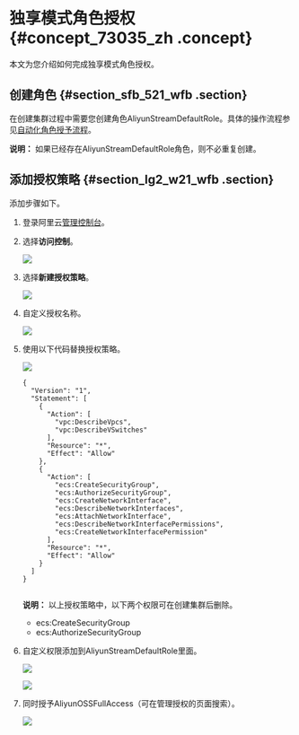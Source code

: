 # 独享模式角色授权 {#concept_73035_zh .concept}

本文为您介绍如何完成独享模式角色授权。

## 创建角色 {#section_sfb_521_wfb .section}

在创建集群过程中需要您创建角色AliyunStreamDefaultRole。具体的操作流程参见[自动化角色授予流程](cn.zh-CN/准备工作/共享模式角色授权.md#JoJo_Flink_Sec01)。

**说明：** 如果已经存在AliyunStreamDefaultRole角色，则不必重复创建。

## 添加授权策略 {#section_lg2_w21_wfb .section}

添加步骤如下。

1.  登录阿里云[管理控制台](https://home.console.aliyun.com)。
2.  选择**访问控制**。

    ![](http://static-aliyun-doc.oss-cn-hangzhou.aliyuncs.com/assets/img/65125/155729502933843_zh-CN.png)

3.  选择**新建授权策略**。

    ![](http://static-aliyun-doc.oss-cn-hangzhou.aliyuncs.com/assets/img/65125/155729502933844_zh-CN.png)

4.  自定义授权名称。

    ![](http://static-aliyun-doc.oss-cn-hangzhou.aliyuncs.com/assets/img/65125/155729502933845_zh-CN.png)

5.  使用以下代码替换授权策略。

    ![](http://static-aliyun-doc.oss-cn-hangzhou.aliyuncs.com/assets/img/65125/155729502933846_zh-CN.png)

    ```language-html
    {
      "Version": "1",
      "Statement": [
        {
          "Action": [
            "vpc:DescribeVpcs",
            "vpc:DescribeVSwitches"
          ],
          "Resource": "*",
          "Effect": "Allow"
        },
        {
          "Action": [
            "ecs:CreateSecurityGroup",
            "ecs:AuthorizeSecurityGroup",
            "ecs:CreateNetworkInterface",
            "ecs:DescribeNetworkInterfaces",
            "ecs:AttachNetworkInterface",
            "ecs:DescribeNetworkInterfacePermissions",
            "ecs:CreateNetworkInterfacePermission"
          ],
          "Resource": "*",
          "Effect": "Allow"
        }
      ]
    }
    					
    ```

    **说明：** 以上授权策略中，以下两个权限可在创建集群后删除。

    -   ecs:CreateSecurityGroup
    -   ecs:AuthorizeSecurityGroup
6.  自定义权限添加到AliyunStreamDefaultRole里面。

    ![](http://static-aliyun-doc.oss-cn-hangzhou.aliyuncs.com/assets/img/65125/155729502933847_zh-CN.png)

    ![](http://static-aliyun-doc.oss-cn-hangzhou.aliyuncs.com/assets/img/65125/155729502933848_zh-CN.png)

7.  同时授予AliyunOSSFullAccess（可在管理授权的页面搜索）。

    ![](http://static-aliyun-doc.oss-cn-hangzhou.aliyuncs.com/assets/img/65125/155729502933849_zh-CN.png)


